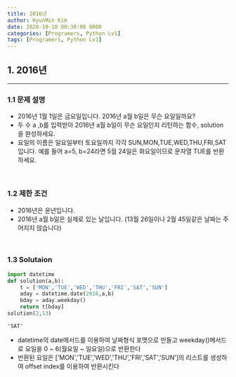 ```yaml
---
title: 2016년
author: HyunMin Kim
date: 2020-10-10 00:30:00 0000
categories: [Programers, Python Lv1]
tags: [Programers, Python Lv1]
---
```


## 1. 2016년
---
### 1.1 문제 설명
- 2016년 1월 1일은 금요일입니다. 2016년 a월 b일은 무슨 요일일까요? 
- 두 수 a ,b를 입력받아 2016년 a월 b일이 무슨 요일인지 리턴하는 함수, solution을 완성하세요. 
- 요일의 이름은 일요일부터 토요일까지 각각 SUN,MON,TUE,WED,THU,FRI,SAT입니다. 예를 들어 a=5, b=24라면 5월 24일은 화요일이므로 문자열 TUE를 반환하세요.

<br>

### 1.2 제한 조건
- 2016년은 윤년입니다.
- 2016년 a월 b일은 실제로 있는 날입니다. (13월 26일이나 2월 45일같은 날짜는 주어지지 않습니다)

<br>

### 1.3 Solutaion

```python
import datetime
def solution(a,b):
    t = ['MON','TUE','WED','THU','FRI','SAT','SUN']
    aday = datetime.date(2016,a,b)
    bday = aday.weekday()
    return t[bday]
solution(2,13)
```
    'SAT'

- datetime의 date메서드를 이용하여 날짜형식 포맷으로 만들고 weekday()메서드로 요일을 0 ~ 6(월요일 ~ 일요일)으로 반환한다
- 반환된 요일은 ['MON','TUE','WED','THU','FRI','SAT','SUN']의 리스트를 생성하여 offset index를 이용하여 반환시킨다